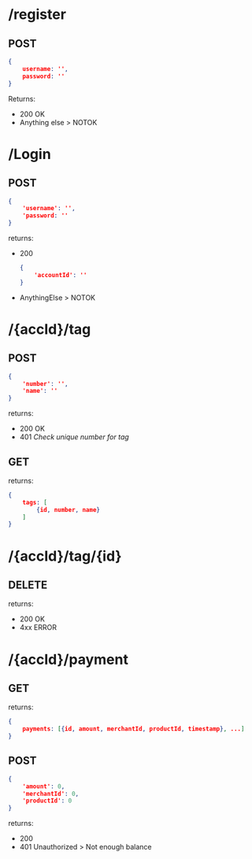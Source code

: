 # /register
## POST
```json
{
    username: '',
    password: ''
}
```
Returns:
- 200 OK
- Anything else > NOTOK

# /Login
## POST
```json
{
    'username': '',
    'password: ''
}
```
returns:

- 200 
  ```json
  {
      'accountId': ''
  }
  ```
- AnythingElse > NOTOK

# /{accId}/tag
## POST
```json
{
    'number': '',
    'name': ''
}
```
returns:
- 200 OK
- 401 _Check unique number for tag_

## GET
returns:

```json
{
    tags: [
        {id, number, name}
    ]
}
```


# /{accId}/tag/{id}
## DELETE
returns:
- 200 OK
- 4xx ERROR

# /{accId}/payment
## GET
returns:
```json
{
    payments: [{id, amount, merchantId, productId, timestamp}, ...]
}
```

## POST
```json
{
    'amount': 0,
    'merchantId': 0,
    'productId': 0
}
```
returns:
- 200
- 401 Unauthorized > Not enough balance


